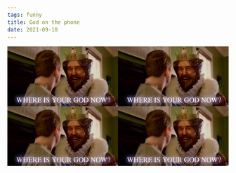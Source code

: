 ```yaml
---
tags: funny
title: God on the phone
date: 2021-09-18
---
```




![god.jpeg](https://raw.githubusercontent.com/muneer78/muneer78.github.io/master/images/god.jpeg)
        